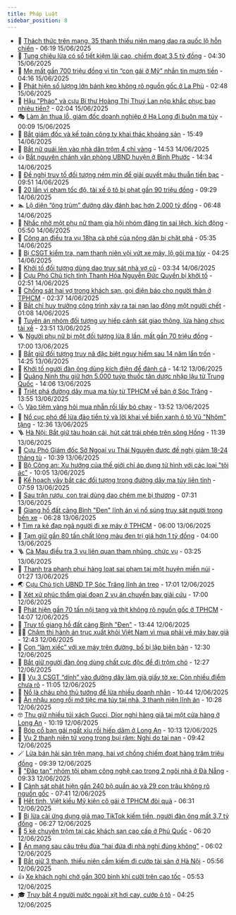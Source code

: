 ```yaml
---
title: Pháp Luật
sidebar_position: 8
---
```


<!-- dantri-phap-luat:START -->
- 🌊 [Thách thức trên mạng, 35 thanh thiếu niên mang dao ra quốc lộ hỗn chiến](https://dantri.com.vn/phap-luat/thach-thuc-tren-mang-35-thanh-thieu-nien-mang-dao-ra-quoc-lo-hon-chien-20250615113219300.htm) - 06:19 15/06/2025
- 🐲 [Tung chiêu lừa có sổ tiết kiệm lãi cao, chiếm đoạt 3,5 tỷ đồng](https://dantri.com.vn/phap-luat/tung-chieu-lua-co-so-tiet-kiem-lai-cao-chiem-doat-35-ty-dong-20250615110422791.htm) - 04:30 15/06/2025
- 🌁 [Mẹ mất gần 700 triệu đồng vì tin “con gái ở Mỹ” nhắn tin mượn tiền](https://dantri.com.vn/phap-luat/me-mat-gan-700-trieu-dong-vi-tin-con-gai-o-my-nhan-tin-muon-tien-20250615110001826.htm) - 04:16 15/06/2025
- 🎃 [Phát hiện số lượng lớn bánh kẹo không rõ nguồn gốc ở La Phù](https://dantri.com.vn/phap-luat/phat-hien-so-luong-lon-banh-keo-khong-ro-nguon-goc-o-la-phu-20250615085546642.htm) - 02:48 15/06/2025
- 🦅 [Hậu &quot;Pháo&quot; và cựu Bí thư Hoàng Thị Thuý Lan nộp khắc phục bao nhiêu tiền?](https://dantri.com.vn/phap-luat/hau-phao-va-cuu-bi-thu-hoang-thi-thuy-lan-nop-khac-phuc-bao-nhieu-tien-20250615084524409.htm) - 02:04 15/06/2025
- 🎭 [Làm ăn thua lỗ, giám đốc doanh nghiệp ở Hạ Long đi buôn ma túy](https://dantri.com.vn/phap-luat/lam-an-thua-lo-giam-doc-doanh-nghiep-o-ha-long-di-buon-ma-tuy-20250615070431674.htm) - 00:09 15/06/2025
- 🤗 [Bắt giám đốc và kế toán công ty khai thác khoáng sản](https://dantri.com.vn/phap-luat/bat-giam-doc-va-ke-toan-cong-ty-khai-thac-khoang-san-20250614224210208.htm) - 15:49 14/06/2025
- 🚀 [Bắt nữ quái lẻn vào nhà dân trộm 4 chỉ vàng](https://dantri.com.vn/phap-luat/bat-nu-quai-len-vao-nha-dan-trom-4-chi-vang-20250614214140844.htm) - 14:53 14/06/2025
- 👍 [Bắt nguyên chánh văn phòng UBND huyện ở Bình Phước](https://dantri.com.vn/phap-luat/bat-nguyen-chanh-van-phong-ubnd-huyen-o-binh-phuoc-20250614205436688.htm) - 14:34 14/06/2025
- 🧐 [Đề nghị truy tố đối tượng ném mìn để giải quyết mâu thuẫn tiền bạc](https://dantri.com.vn/phap-luat/de-nghi-truy-to-doi-tuong-nem-min-de-giai-quyet-mau-thuan-tien-bac-20250614162837133.htm) - 09:51 14/06/2025
- 🫶 [20 lần vi phạm tốc độ, tài xế ô tô bị phạt gần 90 triệu đồng](https://dantri.com.vn/phap-luat/20-lan-vi-pham-toc-do-tai-xe-o-to-bi-phat-gan-90-trieu-dong-20250614155959927.htm) - 09:29 14/06/2025
- 🏊 [Lộ diện “ông trùm” đường dây đánh bạc hơn 2.000 tỷ đồng](https://dantri.com.vn/phap-luat/lo-dien-ong-trum-duong-day-danh-bac-hon-2000-ty-dong-20250614125504162.htm) - 06:48 14/06/2025
- 🌋 [Nhắc nhở một phụ nữ tham gia hội nhóm đăng tin sai lệch, kích động](https://dantri.com.vn/phap-luat/nhac-nho-mot-phu-nu-tham-gia-hoi-nhom-dang-tin-sai-lech-kich-dong-20250614115423700.htm) - 05:50 14/06/2025
- 👹 [Công an điều tra vụ 18ha cà phê của nông dân bị chặt phá](https://dantri.com.vn/phap-luat/cong-an-dieu-tra-vu-18ha-ca-phe-cua-nong-dan-bi-chat-pha-20250614115800934.htm) - 05:35 14/06/2025
- 🫣 [Bị CSGT kiểm tra, nam thanh niên vội vứt xe máy, lộ gói ma túy](https://dantri.com.vn/phap-luat/bi-csgt-kiem-tra-nam-thanh-nien-voi-vut-xe-may-lo-goi-ma-tuy-20250614105029409.htm) - 04:25 14/06/2025
- 🎃 [Khởi tố đối tượng dùng dao truy sát nhà vợ cũ](https://dantri.com.vn/phap-luat/khoi-to-doi-tuong-dung-dao-truy-sat-nha-vo-cu-20250614101422839.htm) - 03:34 14/06/2025
- 🌝 [Cựu Phó Chủ tịch tỉnh Thanh Hóa Nguyễn Đức Quyền bị khởi tố](https://dantri.com.vn/phap-luat/cuu-pho-chu-tich-tinh-thanh-hoa-nguyen-duc-quyen-bi-khoi-to-20250614085653680.htm) - 02:51 14/06/2025
- 🚀 [Chồng sát hại vợ trong khách sạn, gọi điện báo cho người thân ở TPHCM](https://dantri.com.vn/phap-luat/chong-sat-hai-vo-trong-khach-san-goi-dien-bao-cho-nguoi-than-o-tphcm-20250614092643613.htm) - 02:37 14/06/2025
- 🥷 [Bắt chỉ huy trưởng công trình xảy ra tai nạn lao động một người chết](https://dantri.com.vn/phap-luat/bat-chi-huy-truong-cong-trinh-xay-ra-tai-nan-lao-dong-mot-nguoi-chet-20250614080239473.htm) - 01:08 14/06/2025
- 👺 [Tuyên án nhóm đối tượng uy hiếp cảnh sát giao thông, lừa hàng chục tài xế](https://dantri.com.vn/phap-luat/tuyen-an-nhom-doi-tuong-uy-hiep-canh-sat-giao-thong-lua-hang-chuc-tai-xe-20250614040003656.htm) - 23:51 13/06/2025
- 🪜 [Người phụ nữ bị một đối tượng lừa 8 lần, mất gần 70 triệu đồng](https://dantri.com.vn/phap-luat/nguoi-phu-nu-bi-mot-doi-tuong-lua-8-lan-mat-gan-70-trieu-dong-20250613212724027.htm) - 17:00 13/06/2025
- 🦄 [Bắt giữ đối tượng truy nã đặc biệt nguy hiểm sau 14 năm lẩn trốn](https://dantri.com.vn/phap-luat/bat-giu-doi-tuong-truy-na-dac-biet-nguy-hiem-sau-14-nam-lan-tron-20250613211620807.htm) - 14:25 13/06/2025
- 🦍 [Khởi tố người đàn ông dùng kích điện để đánh cá](https://dantri.com.vn/phap-luat/khoi-to-nguoi-dan-ong-dung-kich-dien-de-danh-ca-20250613211026167.htm) - 14:12 13/06/2025
- 🌁 [Quảng Ninh thu giữ hơn 5.000 tuýp thuốc tân dược nhập lậu từ Trung Quốc](https://dantri.com.vn/phap-luat/quang-ninh-thu-giu-hon-5000-tuyp-thuoc-tan-duoc-nhap-lau-tu-trung-quoc-20250613205806517.htm) - 14:06 13/06/2025
- 💯 [Triệt phá đường dây mua ma túy từ TPHCM về bán ở Sóc Trăng](https://dantri.com.vn/phap-luat/triet-pha-duong-day-mua-ma-tuy-tu-tphcm-ve-ban-o-soc-trang-20250613162233305.htm) - 13:55 13/06/2025
- 🌜 [Vào tiệm vàng hỏi mua nhẫn rồi lấy bỏ chạy](https://dantri.com.vn/phap-luat/vao-tiem-vang-hoi-mua-nhan-roi-lay-bo-chay-20250613165325641.htm) - 13:52 13/06/2025
- 👹 [Nổ cục phó để lừa đảo tiền tỷ và lời khai về biển xanh ô tô Vũ &quot;Nhôm&quot; tặng](https://dantri.com.vn/phap-luat/no-cuc-pho-de-lua-dao-tien-ty-va-loi-khai-ve-bien-xanh-o-to-vu-nhom-tang-20250613190750474.htm) - 12:36 13/06/2025
- 🪜 [Hà Nội: Bắt giữ tàu hoán cải, hút cát trái phép trên sông Hồng](https://dantri.com.vn/phap-luat/ha-noi-bat-giu-tau-hoan-cai-hut-cat-trai-phep-tren-song-hong-20250613183731890.htm) - 11:39 13/06/2025
- 🦩 [Cựu Phó Giám đốc Sở Ngoại vụ Thái Nguyên được đề nghị giảm 18-24 tháng tù](https://dantri.com.vn/phap-luat/cuu-pho-giam-doc-so-ngoai-vu-thai-nguyen-duoc-de-nghi-giam-18-24-thang-tu-20250613172806058.htm) - 10:39 13/06/2025
- 💂 [Bộ Công an: Xu hướng của thế giới chỉ áp dụng tử hình với các loại &quot;tội ác&quot;](https://dantri.com.vn/phap-luat/bo-cong-an-xu-huong-cua-the-gioi-chi-ap-dung-tu-hinh-voi-cac-loai-toi-ac-20250613164942530.htm) - 10:05 13/06/2025
- 💃 [Kế hoạch vây bắt các đối tượng trong đường dây ma túy liên tỉnh](https://dantri.com.vn/phap-luat/ke-hoach-vay-bat-cac-doi-tuong-trong-duong-day-ma-tuy-lien-tinh-20250613142618152.htm) - 07:59 13/06/2025
- 🧐 [Sau trận rượu, con trai dùng dao chém mẹ bị thương](https://dantri.com.vn/phap-luat/sau-tran-ruou-con-trai-dung-dao-chem-me-bi-thuong-20250613140104148.htm) - 07:31 13/06/2025
- 🤗 [Giang hồ đất cảng Bình &quot;Đen&quot; lĩnh án vì nổ súng truy sát người trong bến xe](https://dantri.com.vn/phap-luat/giang-ho-dat-cang-binh-den-linh-an-vi-no-sung-truy-sat-nguoi-trong-ben-xe-20250613125848581.htm) - 06:28 13/06/2025
- 🕴 [Tìm ra kẻ đạp ngã người đi xe máy ở TPHCM](https://dantri.com.vn/phap-luat/tim-ra-ke-dap-nga-nguoi-di-xe-may-o-tphcm-20250613121140224.htm) - 06:00 13/06/2025
- 🐎 [Tạm giữ gần 80 tấn chất lỏng màu đen trị giá hơn 1 tỷ đồng](https://dantri.com.vn/phap-luat/tam-giu-gan-80-tan-chat-long-mau-den-tri-gia-hon-1-ty-dong-20250613101543763.htm) - 04:00 13/06/2025
- 🪜 [Cà Mau điều tra 3 vụ liên quan tham nhũng, chức vụ](https://dantri.com.vn/phap-luat/ca-mau-dieu-tra-3-vu-lien-quan-tham-nhung-chuc-vu-20250612144027658.htm) - 03:25 13/06/2025
- 🤭 [Thanh tra phanh phui hàng loạt sai phạm tại một huyện miền núi](https://dantri.com.vn/phap-luat/thanh-tra-phanh-phui-hang-loat-sai-pham-tai-mot-huyen-mien-nui-20250613051619418.htm) - 01:27 13/06/2025
- 🌏 [Cựu Chủ tịch UBND TP Sóc Trăng lĩnh án treo](https://dantri.com.vn/phap-luat/cuu-chu-tich-ubnd-tp-soc-trang-linh-an-treo-20250612224834038.htm) - 17:01 12/06/2025
- 🎃 [Xét xử phúc thẩm giai đoạn 2 vụ án chuyến bay giải cứu](https://dantri.com.vn/phap-luat/xet-xu-phuc-tham-giai-doan-2-vu-an-chuyen-bay-giai-cuu-20250612221306678.htm) - 17:00 12/06/2025
- 🗽 [Phát hiện gần 70 tấn nội tạng và thịt không rõ nguồn gốc ở TPHCM](https://dantri.com.vn/phap-luat/phat-hien-gan-70-tan-noi-tang-va-thit-khong-ro-nguon-goc-o-tphcm-20250612191814339.htm) - 14:07 12/06/2025
- 🌁 [Truy tố giang hồ đất cảng Bình &quot;Đen&quot;](https://dantri.com.vn/phap-luat/truy-to-giang-ho-dat-cang-binh-den-20250612203305934.htm) - 13:44 12/06/2025
- 🧑‍💻 [Chậm thi hành án trục xuất khỏi Việt Nam vì mua phải vé máy bay giả](https://dantri.com.vn/phap-luat/cham-thi-hanh-an-truc-xuat-khoi-viet-nam-vi-mua-phai-ve-may-bay-gia-20250612192858957.htm) - 12:43 12/06/2025
- 🌮 [Con “làm xiếc” với xe máy trên đường, bố bị lập biên bản](https://dantri.com.vn/phap-luat/con-lam-xiec-voi-xe-may-tren-duong-bo-bi-lap-bien-ban-20250612190837101.htm) - 12:30 12/06/2025
- 🤗 [Bắt giữ người đàn ông dùng chất cực độc để đi trộm chó](https://dantri.com.vn/phap-luat/bat-giu-nguoi-dan-ong-dung-chat-cuc-doc-de-di-trom-cho-20250612131630399.htm) - 12:27 12/06/2025
- 👨‍🏫 [Vụ 3 CSGT “dính” vào đường dây làm giả giấy tờ xe: Còn nhiều điểm chưa rõ](https://dantri.com.vn/phap-luat/vu-3-csgt-dinh-vao-duong-day-lam-gia-giay-to-xe-con-nhieu-diem-chua-ro-20250612174318078.htm) - 11:05 12/06/2025
- 🎉 [Nổ là cháu phó thủ tướng để lừa nhiều doanh nhân](https://dantri.com.vn/phap-luat/no-la-chau-pho-thu-tuong-de-lua-nhieu-doanh-nhan-20250612165953543.htm) - 10:44 12/06/2025
- 🤗 [Ăn nhậu xong rồi mở tiệc ma túy tại nhà, 3 thanh niên lĩnh án](https://dantri.com.vn/phap-luat/an-nhau-xong-roi-mo-tiec-ma-tuy-tai-nha-3-thanh-nien-linh-an-20250612165506051.htm) - 10:28 12/06/2025
- 🤓 [Thu giữ nhiều túi xách Gucci, Dior nghi hàng giả tại một cửa hàng ở Long An](https://dantri.com.vn/phap-luat/thu-giu-nhieu-tui-xach-gucci-dior-nghi-hang-gia-tai-mot-cua-hang-o-long-an-20250612170149038.htm) - 10:19 12/06/2025
- 👹 [Bóp cổ bạn gái ngất xỉu rồi hiếp dâm ở Long An](https://dantri.com.vn/phap-luat/bop-co-ban-gai-ngat-xiu-roi-hiep-dam-o-long-an-20250612161155921.htm) - 10:13 12/06/2025
- 🐘 [Vụ 2 thanh niên tử vong trong bụi rậm: Nghi do tai nạn](https://dantri.com.vn/phap-luat/vu-2-thanh-nien-tu-vong-trong-bui-ram-nghi-do-tai-nan-20250612160212352.htm) - 09:42 12/06/2025
- 🪄 [Lừa bán hải sản trên mạng, hai vợ chồng chiếm đoạt hàng trăm triệu đồng](https://dantri.com.vn/phap-luat/lua-ban-hai-san-tren-mang-hai-vo-chong-chiem-doat-hang-tram-trieu-dong-20250612160112654.htm) - 09:39 12/06/2025
- 💄 [&quot;Đập tan&quot; nhóm tội phạm công nghệ cao trong 2 ngôi nhà ở Đà Nẵng](https://dantri.com.vn/phap-luat/dap-tan-nhom-toi-pham-cong-nghe-cao-trong-2-ngoi-nha-o-da-nang-20250612155437788.htm) - 09:33 12/06/2025
- 🐎 [Cảnh sát phát hiện gần 240 bộ quần áo và 29 con trâu không rõ nguồn gốc](https://dantri.com.vn/phap-luat/canh-sat-phat-hien-gan-240-bo-quan-ao-va-29-con-trau-khong-ro-nguon-goc-20250612134551017.htm) - 07:41 12/06/2025
- 💯 [Hết tình, Việt kiều Mỹ kiện cô gái ở TPHCM đòi quà](https://dantri.com.vn/phap-luat/het-tinh-viet-kieu-my-kien-co-gai-o-tphcm-doi-qua-20250612131350273.htm) - 06:31 12/06/2025
- 💯 [Bị lừa cài ứng dụng giả mạo TikTok kiếm tiền, người đàn ông mất 3,7 tỷ đồng](https://dantri.com.vn/phap-luat/bi-lua-cai-ung-dung-gia-mao-tiktok-kiem-tien-nguoi-dan-ong-mat-37-ty-dong-20250612122110876.htm) - 06:27 12/06/2025
- 🌈 [5 kẻ chuyên trộm tại các khách sạn cao cấp ở Phú Quốc](https://dantri.com.vn/phap-luat/5-ke-chuyen-trom-tai-cac-khach-san-cao-cap-o-phu-quoc-20250612115025738.htm) - 06:20 12/06/2025
- 🧠 [Án mạng sau câu trêu đùa “hai đứa đi nhà nghỉ đúng không&quot;](https://dantri.com.vn/phap-luat/an-mang-sau-cau-treu-dua-hai-dua-di-nha-nghi-dung-khong-20250612125411788.htm) - 06:02 12/06/2025
- 🌈 [Bắt giữ 3 thanh, thiếu niên cầm kiếm đi cướp tài sản ở Hà Nội](https://dantri.com.vn/phap-luat/bat-giu-3-thanh-thieu-nien-cam-kiem-di-cuop-tai-san-o-ha-noi-20250612124948703.htm) - 05:56 12/06/2025
- 👍 [Xe khách nghi chở gần 300 bình khí cười trên cao tốc](https://dantri.com.vn/phap-luat/xe-khach-nghi-cho-gan-300-binh-khi-cuoi-tren-cao-toc-20250612123229460.htm) - 05:53 12/06/2025
- 🎓 [Truy bắt 4 người nước ngoài xịt hơi cay, cướp ô tô](https://dantri.com.vn/phap-luat/truy-bat-4-nguoi-nuoc-ngoai-xit-hoi-cay-cuop-o-to-20250612110918178.htm) - 04:25 12/06/2025<!-- dantri-phap-luat:END -->
